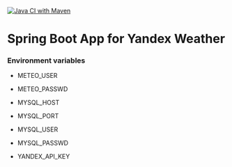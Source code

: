 [![Java CI with Maven](https://github.com/woodapiary/meteo-ya/actions/workflows/maven.yml/badge.svg)](https://github.com/woodapiary/meteo-ya/actions/workflows/maven.yml)

# Spring Boot App for Yandex Weather

### Environment variables

* METEO_USER
* METEO_PASSWD

* MYSQL_HOST
* MYSQL_PORT
* MYSQL_USER
* MYSQL_PASSWD

* YANDEX_API_KEY
